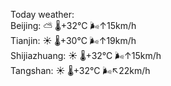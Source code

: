 Today weather:  
Beijing: ⛅️  🌡️+32°C 🌬️↑15km/h  
Tianjin: ☀️ 🌡️+30°C 🌬️↑19km/h  
Shijiazhuang: ☀️ 🌡️+32°C 🌬️↑15km/h  
Tangshan: ☀️ 🌡️+32°C 🌬️↖22km/h  
